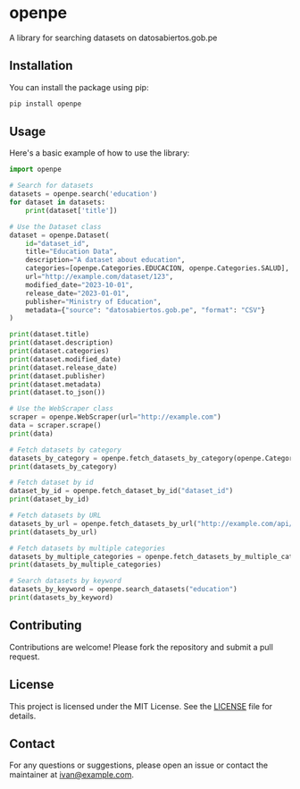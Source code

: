 # openpe

A library for searching datasets on datosabiertos.gob.pe

## Installation

You can install the package using pip:

```sh
pip install openpe
```

## Usage

Here's a basic example of how to use the library:

```python
import openpe

# Search for datasets
datasets = openpe.search('education')
for dataset in datasets:
    print(dataset['title'])

# Use the Dataset class
dataset = openpe.Dataset(
    id="dataset_id",
    title="Education Data",
    description="A dataset about education",
    categories=[openpe.Categories.EDUCACION, openpe.Categories.SALUD],
    url="http://example.com/dataset/123",
    modified_date="2023-10-01",
    release_date="2023-01-01",
    publisher="Ministry of Education",
    metadata={"source": "datosabiertos.gob.pe", "format": "CSV"}
)

print(dataset.title)
print(dataset.description)
print(dataset.categories)
print(dataset.modified_date)
print(dataset.release_date)
print(dataset.publisher)
print(dataset.metadata)
print(dataset.to_json())

# Use the WebScraper class
scraper = openpe.WebScraper(url="http://example.com")
data = scraper.scrape()
print(data)

# Fetch datasets by category
datasets_by_category = openpe.fetch_datasets_by_category(openpe.Categories.EDUCACION)
print(datasets_by_category)

# Fetch dataset by id
dataset_by_id = openpe.fetch_dataset_by_id("dataset_id")
print(dataset_by_id)

# Fetch datasets by URL
datasets_by_url = openpe.fetch_datasets_by_url("http://example.com/api/datasets")
print(datasets_by_url)

# Fetch datasets by multiple categories
datasets_by_multiple_categories = openpe.fetch_datasets_by_multiple_categories([openpe.Categories.EDUCACION, openpe.Categories.SALUD])
print(datasets_by_multiple_categories)

# Search datasets by keyword
datasets_by_keyword = openpe.search_datasets("education")
print(datasets_by_keyword)
```

## Contributing

Contributions are welcome! Please fork the repository and submit a pull request.

## License

This project is licensed under the MIT License. See the [LICENSE](LICENSE) file for details.

## Contact

For any questions or suggestions, please open an issue or contact the maintainer at ivan@example.com.
